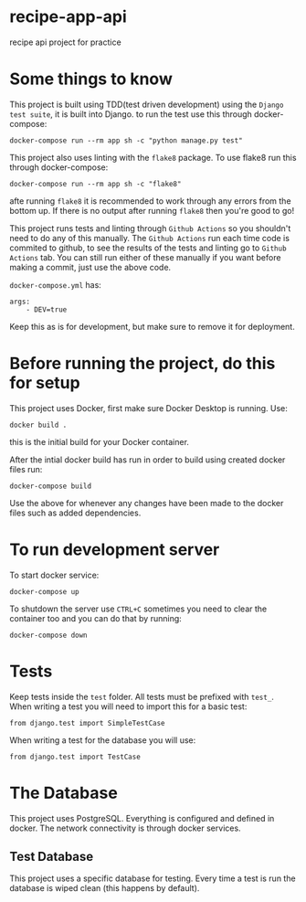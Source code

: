# recipe-app-api
recipe api project for practice



# Some things to know
This project is built using TDD(test driven development) using the `Django test suite`, it is built into Django. to run the test use this through docker-compose:
```
docker-compose run --rm app sh -c "python manage.py test"
```

This project also uses linting with the `flake8` package. 
To use flake8 run this through docker-compose:
```
docker-compose run --rm app sh -c "flake8"
```
afte running `flake8` it is recommended to work through any errors from the bottom up. If there is no output after running `flake8` then you're good to go!

This project runs tests and linting through `Github Actions` so you shouldn't need to do any of this manually. The `Github Actions` run each time code is commited to github, to see the results of the tests and linting go to `Github Actions` tab. You can still run either of these manually if you want before making a commit, just use the above code.

`docker-compose.yml` has:
```
args: 
    - DEV=true
```
 Keep this as is for development, but make sure to remove it for deployment.


# Before running the project, do this for setup
This project uses Docker, first make sure Docker Desktop is running.
Use: 
```
docker build .
``` 
this is the initial build for your Docker container.

After the intial docker build has run in order to build using created docker files run:
```
docker-compose build
```
Use the above for whenever any changes have been made to the docker files such as added dependencies.



# To run development server
To start docker service:
```
docker-compose up
```

To shutdown the server use `CTRL+C`
sometimes you need to clear the container too and you can do that by running:
```
docker-compose down
```


# Tests
Keep tests inside the `test` folder. All tests must be prefixed with `test_`. When writing a test you will need to import this for a basic test:
```
from django.test import SimpleTestCase
```
When writing a test for the database you will use:
```
from django.test import TestCase
```

# The Database
This project uses PostgreSQL. Everything is configured and defined in docker. The network connectivity is through docker services.

## Test Database
This project uses a specific database for testing. Every time a test is run the database is wiped clean (this happens by default).
